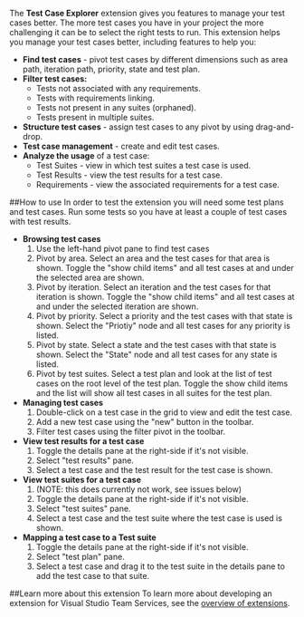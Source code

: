 The **Test Case Explorer** extension gives you features to manage your test cases better. The more test cases you have in your project the more challenging it can be to select the right tests to run. This extension helps you manage your test cases better, including features to help you:

* **Find test cases** - pivot test cases by different dimensions such as area path, iteration path, priority, state and test plan.
* **Filter test cases:**
	* Tests not associated with any requirements.
	* Tests with requirements linking.
	* Tests not present in any suites (orphaned).
	* Tests present in multiple suites.
* **Structure test cases** - assign test cases to any pivot by using drag-and-drop.
*	 **Test case management** - create and edit test cases.  
* **Analyze the usage** of a test case:
	* Test Suites - view in which test suites a test case is used.
	* Test Results - view the test results for a test case.
	* Requirements - view the associated requirements for a test case.

##How to use 
In order to test the extension you will need some test plans and test cases. Run some tests so you have at least a couple of test cases with test results.
 
* **Browsing test cases**
	1. Use the left-hand pivot pane to find test cases
	1. Pivot by area. Select an area and the test cases for that area is shown. Toggle the "show child items" and all test cases at and under the selected area are shown.
	1. Pivot by iteration. Select an iteration and the test cases for that iteration is shown. Toggle the "show child items" and all test cases at and under the selected iteration are shown.
	1. Pivot by priority. Select a priority and the test cases with that state is shown. Select the "Priotiy" node and all test cases for any priority is listed.
	1. Pivot by state. Select a state and the test cases with that state is shown. Select the "State" node and all test cases for any state is listed.
	1. Pivot by test suites. Select a test plan and look at the list of test cases on the root level of the test plan. Toggle the show child items and the list will show all test cases in all suites for the test plan.
* **Managing test cases**
	1. Double-click on a test case in the grid to view and edit the test case.
	1. Add a new test case using the "new" button in the toolbar.
	1. Filter test cases using the filter pivot in the toolbar.
* **View test results for a test case**
	1. Toggle the details pane at the right-side if it's not visible.
	1. Select "test results" pane.
	1. Select a test case and the test result for the test case is shown.
* **View test suites for a test case**
	1. (NOTE: this does currently not work, see issues below)
	1. Toggle the details pane at the right-side if it's not visible.
	1. Select "test suites" pane.
	1. Select a test case and the test suite where the test case is used is shown.
* **Mapping a test case to a Test suite**
	1. Toggle the details pane at the right-side if it's not visible.
	1. Select "test plan" pane.
	1. Select a test case and drag it to the test suite in the details pane to add the test case to that suite.

##Learn more about this extension
To learn more about developing an extension for Visual Studio Team Services, see the [overview of extensions](https://www.visualstudio.com/en-us/integrate/extensions/overview).
